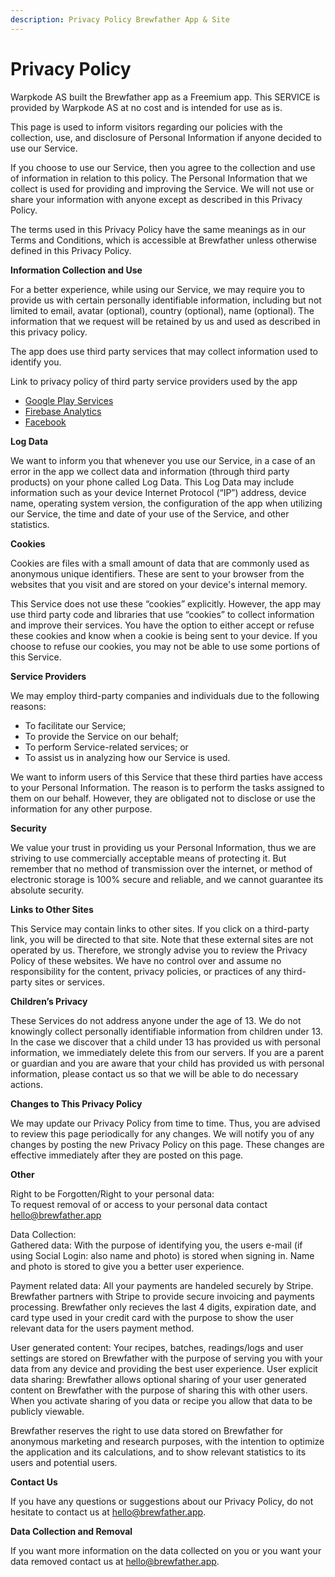 ```yaml
---
description: Privacy Policy Brewfather App & Site
---
```


# Privacy Policy

Warpkode AS built the Brewfather app as a Freemium app. This SERVICE is provided by Warpkode AS at no cost and is intended for use as is.

This page is used to inform visitors regarding our policies with the collection, use, and disclosure of Personal Information if anyone decided to use our Service.

If you choose to use our Service, then you agree to the collection and use of information in relation to this policy. The Personal Information that we collect is used for providing and improving the Service. We will not use or share your information with anyone except as described in this Privacy Policy.

The terms used in this Privacy Policy have the same meanings as in our Terms and Conditions, which is accessible at Brewfather unless otherwise defined in this Privacy Policy.

**Information Collection and Use**

For a better experience, while using our Service, we may require you to provide us with certain personally identifiable information, including but not limited to email, avatar \(optional\), country \(optional\), name \(optional\). The information that we request will be retained by us and used as described in this privacy policy.

The app does use third party services that may collect information used to identify you.

Link to privacy policy of third party service providers used by the app

* [Google Play Services](https://www.google.com/policies/privacy/)
* [Firebase Analytics](https://firebase.google.com/policies/analytics)
* [Facebook](https://www.facebook.com/about/privacy)

**Log Data**

We want to inform you that whenever you use our Service, in a case of an error in the app we collect data and information \(through third party products\) on your phone called Log Data. This Log Data may include information such as your device Internet Protocol \(“IP”\) address, device name, operating system version, the configuration of the app when utilizing our Service, the time and date of your use of the Service, and other statistics.

**Cookies**

Cookies are files with a small amount of data that are commonly used as anonymous unique identifiers. These are sent to your browser from the websites that you visit and are stored on your device's internal memory.

This Service does not use these “cookies” explicitly. However, the app may use third party code and libraries that use “cookies” to collect information and improve their services. You have the option to either accept or refuse these cookies and know when a cookie is being sent to your device. If you choose to refuse our cookies, you may not be able to use some portions of this Service.

**Service Providers**

We may employ third-party companies and individuals due to the following reasons:

* To facilitate our Service;
* To provide the Service on our behalf;
* To perform Service-related services; or
* To assist us in analyzing how our Service is used.

We want to inform users of this Service that these third parties have access to your Personal Information. The reason is to perform the tasks assigned to them on our behalf. However, they are obligated not to disclose or use the information for any other purpose.

**Security**

We value your trust in providing us your Personal Information, thus we are striving to use commercially acceptable means of protecting it. But remember that no method of transmission over the internet, or method of electronic storage is 100% secure and reliable, and we cannot guarantee its absolute security.

**Links to Other Sites**

This Service may contain links to other sites. If you click on a third-party link, you will be directed to that site. Note that these external sites are not operated by us. Therefore, we strongly advise you to review the Privacy Policy of these websites. We have no control over and assume no responsibility for the content, privacy policies, or practices of any third-party sites or services.

**Children’s Privacy**

These Services do not address anyone under the age of 13. We do not knowingly collect personally identifiable information from children under 13. In the case we discover that a child under 13 has provided us with personal information, we immediately delete this from our servers. If you are a parent or guardian and you are aware that your child has provided us with personal information, please contact us so that we will be able to do necessary actions.

**Changes to This Privacy Policy**

We may update our Privacy Policy from time to time. Thus, you are advised to review this page periodically for any changes. We will notify you of any changes by posting the new Privacy Policy on this page. These changes are effective immediately after they are posted on this page.

**Other**

Right to be Forgotten/Right to your personal data:  
To request removal of or access to your personal data contact hello@brewfather.app

Data Collection:  
Gathered data: With the purpose of identifying you, the users e-mail \(if using Social Login: also name and photo\) is stored when signing in. Name and photo is stored to give you a better user experience.  
  
Payment related data: All your payments are handeled securely by Stripe. Brewfather partners with Stripe to provide secure invoicing and payments processing. Brewfather only recieves the last 4 digits, expiration date, and card type used in your credit card with the purpose to show the user relevant data for the users payment method.  
  
User generated content: Your recipes, batches, readings/logs and user settings are stored on Brewfather with the purpose of serving you with your data from any device and providing the best user experience. User explicit data sharing: Brewfather allows optional sharing of your user generated content on Brewfather with the purpose of sharing this with other users. When you activate sharing of you data or recipe you allow that data to be publicly viewable.

Brewfather reserves the right to use data stored on Brewfather for anonymous marketing and research purposes, with the intention to optimize the application and its calculations, and to show relevant statistics to its users and potential users.

**Contact Us**

If you have any questions or suggestions about our Privacy Policy, do not hesitate to contact us at hello@brewfather.app.

**Data Collection and Removal**

If you want more information on the data collected on you or you want your data removed contact us at hello@brewfather.app.

